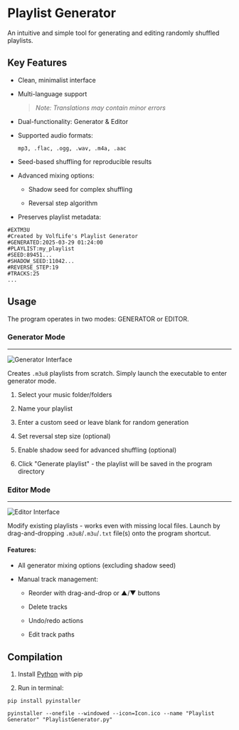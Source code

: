 # Playlist Generator

An intuitive and simple tool for generating and editing randomly shuffled playlists.

## Key Features

* Clean, minimalist interface

* Multi-language support

	>*Note: Translations may contain minor errors*

* Dual-functionality: Generator & Editor

* Supported audio formats:

	`mp3, .flac, .ogg, .wav, .m4a, .aac`

* Seed-based shuffling for reproducible results

* Advanced mixing options:

	* Shadow seed for complex shuffling

	* Reversal step algorithm

* Preserves playlist metadata:

```
#EXTM3U
#Created by VolfLife's Playlist Generator
#GENERATED:2025-03-29 01:24:00
#PLAYLIST:my_playlist
#SEED:89451...
#SHADOW_SEED:11042...
#REVERSE_STEP:19
#TRACKS:25
...
```


## Usage

The program operates in two modes: GENERATOR or EDITOR.


### Generator Mode
___

![Generator Interface](https://github.com/VolfLife/fractureiser-samples/blob/main/screenshots/generator_img.png)

Creates `.m3u8` playlists from scratch. Simply launch the executable to enter generator mode.

1. Select your music folder/folders

2. Name your playlist

3. Enter a custom seed or leave blank for random generation

4. Set reversal step size (optional)

5. Enable shadow seed for advanced shuffling (optional)

6. Click "Generate playlist" - the playlist will be saved in the program directory

### Editor Mode
___

![Editor Interface](https://github.com/VolfLife/fractureiser-samples/blob/main/screenshots/editor_img.png)

Modify existing playlists - works even with missing local files. Launch by drag-and-dropping `.m3u8`/`.m3u`/`.txt` file(s) onto the program shortcut.

#### Features:

* All generator mixing options (excluding shadow seed)

* Manual track management:

	* Reorder with drag-and-drop or ▲/▼ buttons

  	* Delete tracks

	* Undo/redo actions
	
	* Edit track paths


## Compilation

1. Install [Python](https://www.python.org/downloads/windows/) with pip

2. Run in terminal:

```
pip install pyinstaller
```

```
pyinstaller --onefile --windowed --icon=Icon.ico --name "Playlist Generator" "PlaylistGenerator.py"
```

